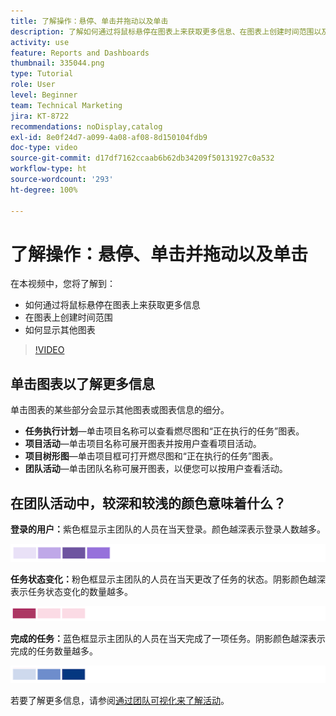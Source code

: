 ```yaml
---
title: 了解操作：悬停、单击并拖动以及单击
description: 了解如何通过将鼠标悬停在图表上来获取更多信息、在图表上创建时间范围以及如何显示其他图表，所有这些都可在 [!UICONTROL Enhanced analytics] 中实现。
activity: use
feature: Reports and Dashboards
thumbnail: 335044.png
type: Tutorial
role: User
level: Beginner
team: Technical Marketing
jira: KT-8722
recommendations: noDisplay,catalog
exl-id: 8e0f24d7-a099-4a08-af08-8d150104fdb9
doc-type: video
source-git-commit: d17df7162ccaab6b62db34209f50131927c0a532
workflow-type: ht
source-wordcount: '293'
ht-degree: 100%

---
```


# 了解操作：悬停、单击并拖动以及单击

在本视频中，您将了解到：

* 如何通过将鼠标悬停在图表上来获取更多信息
* 在图表上创建时间范围
* 如何显示其他图表

>[!VIDEO](https://video.tv.adobe.com/v/3438575/?quality=12&learn=on&enablevpops&captions=chi_hans)

## 单击图表以了解更多信息

单击图表的某些部分会显示其他图表或图表信息的细分。

* **任务执行计划**—单击项目名称可以查看燃尽图和“正在执行的任务”图表。
* **项目活动**—单击项目名称可展开图表并按用户查看项目活动。
* **项目树形图**—单击项目框可打开燃尽图和“正在执行的任务”图表。
* **团队活动**—单击团队名称可展开图表，以便您可以按用户查看活动。

## 在团队活动中，较深和较浅的颜色意味着什么？

**登录的用户：**&#x200B;紫色框显示主团队的人员在当天登录。颜色越深表示登录人数越多。

![紫色阴影框的图像](assets/purple-shaded-boxes.png)

**任务状态变化：**&#x200B;粉色框显示主团队的人员在当天更改了任务的状态。阴影颜色越深表示任务状态变化的数量越多。

![粉红色阴影框的图像](assets/pink-shaded-boxes.png)

**完成的任务：**&#x200B;蓝色框显示主团队的人员在当天完成了一项任务。阴影颜色越深表示完成的任务数量越多。

![蓝色阴影框的图像](assets/blue-shaded-boxes.png)

若要了解更多信息，请参阅[通过团队可视化来了解活动](https://experienceleague.adobe.com/docs/workfront/using/reporting/enhanced-analytics/activity-by-team-overview.html?lang=zh-Hans)。
